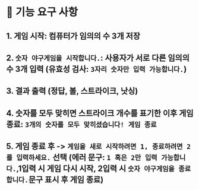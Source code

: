 # 🚀 기능 요구 사항

## 1. 게임 시작: 컴퓨터가 임의의 수 3개 저장

## 2. `숫자 야구게임을 시작합니다.`: 사용자가 서로 다른 임의의 수 3개 입력 (유효성 검사: `3자리 숫자만 입력 가능합니다.`)

## 3. 결과 출력 (정답, 볼, 스트라이크, 낫싱)

## 4. 숫자를 모두 맞히면 스트라이크 개수를 표기한 이후 게임 종료: `3개의 숫자를 모두 맞히셨습니다! 게임 종료`

## 5. 게임 종료 후 -> `게임을 새로 시작하려면 1, 종료하려면 2를 입력하세요.` 선택 (에러 문구: `1 혹은 2만 입력 가능합니다.`,1입력 시 게임 다시 시작, 2입력 시 `숫자 야구게임을 종료합니다.`문구 표시 후 게임 종료)
